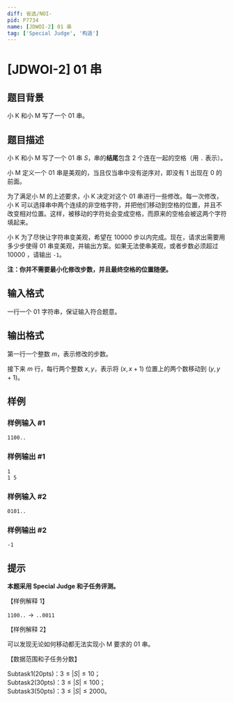 ```yaml
---
diff: 省选/NOI-
pid: P7734
name: [JDWOI-2] 01 串
tag: ['Special Judge', '构造']
---
```

# [JDWOI-2] 01 串
## 题目背景

小 K 和小 M 写了一个 01 串。
## 题目描述

小 K 和小 M 写了一个 01 串 $S$，串的**结尾**包含 2 个连在一起的空格（用 `.` 表示）。

小 M 定义一个 01 串是美观的，当且仅当串中没有逆序对，即没有 1 出现在 0 的前面。

为了满足小 M 的上述要求，小 K 决定对这个 01 串进行一些修改。每一次修改，小 K 可以选择串中两个连续的非空格字符，并把他们移动到空格的位置，并且不改变相对位置。这样，被移动的字符处会变成空格，而原来的空格会被这两个字符填起来。

小 K 为了尽快让字符串变美观，希望在 $10000$ 步以内完成。现在，请求出需要用多少步使得 01 串变美观，并输出方案。如果无法使串美观，或者步数必须超过 $10000$ ，请输出 `-1`。

**注：你并不需要最小化修改步数，并且最终空格的位置随便。**
## 输入格式

一行一个 01 字符串，保证输入符合题意。
## 输出格式

第一行一个整数 $m$，表示修改的步数。  

接下来 $m$ 行，每行两个整数 $x,y$，表示将 $(x,x+1)$ 位置上的两个数移动到 $(y,y+1)$。
## 样例

### 样例输入 #1
```
1100..
```
### 样例输出 #1
```
1
1 5

```
### 样例输入 #2
```
0101..
```
### 样例输出 #2
```
-1
```
## 提示

**本题采用 Special Judge 和子任务评测。**

【样例解释 1】  

$\texttt{1100..} \rightarrow \texttt{..0011}$

【样例解释 2】  

可以发现无论如何移动都无法实现小 M 要求的 01 串。

【数据范围和子任务分数】  

Subtask1(20pts)：$3 \leq |S| \leq 10$；  
Subtask2(30pts)：$3 \leq |S| \leq 100$；  
Subtask3(50pts)：$3 \leq |S| \leq 2000$。
